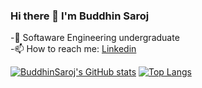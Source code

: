 ### Hi there 👋 I'm Buddhin Saroj

-🌱 Softaware Engineering undergraduate
<br>
-📫 How to reach me: [ Linkedin](https://www.linkedin.com/in/buddhin-saroj-a50322197/)

<!--
**BuddhinSaroj/BuddhinSaroj** is a ✨ _special_ ✨ repository because its `README.md` (this file) appears on your GitHub profile.
Here are some ideas to get you started:
- 🔭 I’m currently working on ...
- 🌱 I’m currently learning ...
- 👯 I’m looking to collaborate on ...
- 🤔 I’m looking for help with ...
- 💬 Ask me about ...
- 📫 How to reach me: ...
- 😄 Pronouns: ...
- ⚡ Fun fact: ...
-->

[![BuddhinSaroj's GitHub stats](https://github-readme-stats.vercel.app/api?username=BuddhinSaroj&show_icons=true&theme=merko&count_private=true)](https://github.com/BuddhinSaroj/github-readme-stats)
[![Top Langs](https://github-readme-stats.vercel.app/api/top-langs/?username=BuddhinSaroj&layout=compact)](https://github.com/BuddhinSaroj/github-readme-stats)
